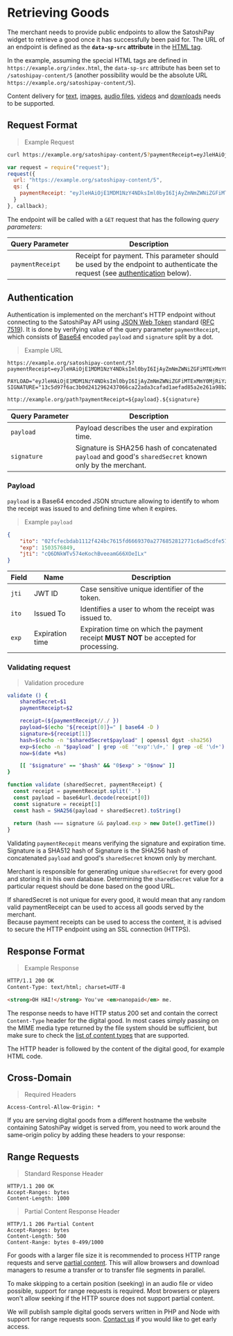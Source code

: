 # Retrieving Goods

The merchant needs to provide public endpoints to allow the SatoshiPay widget to retrieve a good once it has successfully been paid for. The URL of an endpoint is defined as the **`data-sp-src` attribute** in the [HTML tag](#html-tags).

In the example, assuming the special HTML tags are defined in `https://example.org/index.html`, the `data-sp-src` attribute has been set to `/satoshipay-content/5` (another possibility would be the absolute URL `https://example.org/satoshipay-content/5`).

Content delivery for [text](#text), [images](#image), [audio files](#audio), [videos](#video) and [downloads](#download) needs to be supported.

## Request Format

> Example Request

```bash
curl https://example.org/satoshipay-content/5?paymentReceipt=eyJleHAiOjE1MDM1NzY4NDksIml0byI6IjAyZmNmZWNiZGFiMTExMmY0MjRiYzc2MTVmZDY2NjkzNzBhMjc3Njg1MjgxMjc3MWM2YWQ1Y2RmZTU3MTgzNDNkNSIsImp0aSI6ImNRNkROa1dUdjU3NGVLb2NoQnZlZWFtRzY2WE9lSUx4In0.13c5d97f6ac3b0d2412962437066ca22ada3cafad1aefad85a2e261a98b2ee14e0ca8f3c7772c78fd8fed9cfb0b51b4b4c154c078a1a0b36a5c19185c84b6281
```

```javascript
var request = require("request");
request({
  url: "https://example.org/satoshipay-content/5",
  qs: {
    paymentReceipt: "eyJleHAiOjE1MDM1NzY4NDksIml0byI6IjAyZmNmZWNiZGFiMTExMmY0MjRiYzc2MTVmZDY2NjkzNzBhMjc3Njg1MjgxMjc3MWM2YWQ1Y2RmZTU3MTgzNDNkNSIsImp0aSI6ImNRNkROa1dUdjU3NGVLb2NoQnZlZWFtRzY2WE9lSUx4In0.13c5d97f6ac3b0d2412962437066ca22ada3cafad1aefad85a2e261a98b2ee14e0ca8f3c7772c78fd8fed9cfb0b51b4b4c154c078a1a0b36a5c19185c84b6281"
  }
}, callback);
```

The endpoint will be called with a `GET` request that has the following *query parameters*:

Query&nbsp;Parameter | Description
--------------- | -----------
`paymentReceipt`   | Receipt for payment. This parameter should be used by the endpoint to authenticate the request (see [authentication](#retriving-auth) below).

<a name="retriving-auth"></a>
## Authentication

Authentication is implemented on the merchant's HTTP endpoint without connecting to the SatoshiPay API using [JSON Web Token](https://en.wikipedia.org/wiki/JSON_Web_Token) standard ([RFC 7519](https://tools.ietf.org/html/rfc7519)). It is done by verifying value of the query parameter `paymentReceipt`, which consists of [Base64](https://en.wikipedia.org/wiki/Base64) encoded `payload` and `signature` split by a dot.

> Example URL

```text
https://example.org/satoshipay-content/5?paymentReceipt=eyJleHAiOjE1MDM1NzY4NDksIml0byI6IjAyZmNmZWNiZGFiMTExMmY0MjRiYzc2MTVmZDY2NjkzNzBhMjc3Njg1MjgxMjc3MWM2YWQ1Y2RmZTU3MTgzNDNkNSIsImp0aSI6ImNRNkROa1dUdjU3NGVLb2NoQnZlZWFtRzY2WE9lSUx4In0.13c5d97f6ac3b0d2412962437066ca22ada3cafad1aefad85a2e261a98b2ee14e0ca8f3c7772c78fd8fed9cfb0b51b4b4c154c078a1a0b36a5c19185c84b6281

PAYLOAD="eyJleHAiOjE1MDM1NzY4NDksIml0byI6IjAyZmNmZWNiZGFiMTExMmY0MjRiYzc2MTVmZDY2NjkzNzBhMjc3Njg1MjgxMjc3MWM2YWQ1Y2RmZTU3MTgzNDNkNSIsImp0aSI6ImNRNkROa1dUdjU3NGVLb2NoQnZlZWFtRzY2WE9lSUx4In0"
SIGNATURE="13c5d97f6ac3b0d2412962437066ca22ada3cafad1aefad85a2e261a98b2ee14e0ca8f3c7772c78fd8fed9cfb0b51b4b4c154c078a1a0b36a5c19185c84b6281"
```

`http://example.org/path?paymentReceipt=${payload}.${signature}`


Query&nbsp;Parameter | Description
--------------- | ----------- 
`payload` | Payload describes the user and expiration time.
`signature` | Signature is SHA256 hash of concatenated `payload` and good's `sharedSecret` known only by the merchant.

### Payload

`payload` is a Base64 encoded JSON structure allowing to identify to whom the receipt was issued to and defining time when it expires.

> Example `payload`

```json
{
    "ito": "02fcfecbdab1112f424bc7615fd6669370a2776852812771c6ad5cdfe5718343d5",
    "exp": 1503576849,
    "jti": "cQ6DNkWTv574eKochBveeamG66XOeILx"
}
```

Field | Name | Description
--------------- | ----------- | -----------
`jti` | JWT ID | Case sensitive unique identifier of the token.
`ito` | Issued To | Identifies a user to whom the receipt was issued to.
`exp` | Expiration time | Expiration time on which the payment receipt **MUST NOT** be accepted for processing.

### Validating request

> Validation procedure

```bash
validate () {
    sharedSecret=$1
    paymentReceipt=$2

    receipt=(${paymentReceipt//./ })
    payload=$(echo "${receipt[0]}=" | base64 -D )
    signature=${receipt[1]}
    hash=$(echo -n "$sharedSecret$payload" | openssl dgst -sha256)
    exp=$(echo -n "$payload" | grep -oE '"exp":\d+,' | grep -oE '\d+')
    now=$(date +%s)

    [[ "$signature" == "$hash" && "0$exp" > "0$now" ]]
}
```

```js
function validate (sharedSecret, paymentReceipt) {
  const receipt = paymentReceipt.split('.')
  const payload = base64url.decode(receipt[0])
  const signature = receipt[1]
  const hash = SHA256(payload + sharedSecret).toString()
  
  return (hash === signature && payload.exp > new Date().getTime())
}
```

Validating `paymentRecepit` means verifying the signature and expiration time. Signature is a SHA512 hash of Signature is the SHA256 hash of concatenated `payload` and good's `sharedSecret` known only by merchant. 

Merchant is responsible for generating unique `sharedSecret` for every good and storing it in his own database. Determining the `sharedSecret` value for a particular request should be done based on the good URL.

<aside class="warning">
  If sharedSecret is not unique for every good, it would mean that any random valid paymentReceipt can be used to access all goods served by the merchant.
</aside>

<aside class="warning">
  Because payment receipts can be used to access the content, it is advised to secure the HTTP endpoint using an SSL connection (HTTPS).
</aside>

## Response Format

> Example Response

```html
HTTP/1.1 200 OK
Content-Type: text/html; charset=UTF-8

<strong>OH HAI!</strong> You've <em>nanopaid</em> me.
```

The response needs to have HTTP status 200 set and contain the correct `Content-Type` header for the digital good. In most cases simply passing on the MIME media type returned by the file system should be sufficient, but make sure to check the [list of content types](#supported-content-types) that are supported.

The HTTP header is followed by the content of the digital good, for example HTML code.

## Cross-Domain

> Required Headers

```
Access-Control-Allow-Origin: *
```

If you are serving digital goods from a different hostname the website containing SatoshiPay widget is served from, you need to work around the same-origin policy by adding these headers to your response:

## Range Requests

> Standard Response Header

```
HTTP/1.1 200 OK
Accept-Ranges: bytes
Content-Length: 1000
```

> Partial Content Response Header

```
HTTP/1.1 206 Partial Content
Accept-Ranges: bytes
Content-Length: 500
Content-Range: bytes 0-499/1000
```

For goods with a larger file size it is recommended to process HTTP range requests and serve [partial content](https://en.wikipedia.org/wiki/Byte_serving). This will allow browsers and download managers to resume a transfer or to transfer file segments in parallel.

To make skipping to a certain position (seeking) in an audio file or video possible, support for range requests is required. Most browsers or players won't allow seeking if the HTTP source does not support partial content.

We will publish sample digital goods servers written in PHP and Node with support for range requests soon. [Contact us](mailto:hello@satoshipay.io) if you would like to get early access.
